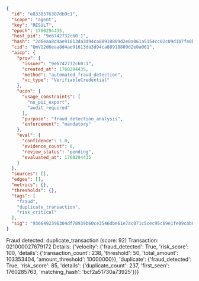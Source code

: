 ```json
{
  "id": "e8338576307db9c1",
  "scope": "agent",
  "key": "RESULT",
  "epoch": 1760294435,
  "host_pid": "9e6742732c60:1",
  "hash": "2d6eaa8d4ae91613da3d94ca88918809d2e0a061a5154cc02c09d1b7fe0b4391",
  "cid": "QmV12d6eaa8d4ae91613da3d94ca88918809d2e0a061",
  "aicp": {
    "prov": {
      "issuer": "9e6742732c60:1",
      "created_at": 1760294435,
      "method": "automated_fraud_detection",
      "vc_type": "VerifiableCredential"
    },
    "ucon": {
      "usage_constraints": [
        "no_pii_export",
        "audit_required"
      ],
      "purpose": "fraud_detection_analysis",
      "enforcement": "mandatory"
    },
    "eval": {
      "confidence": 1.0,
      "evidence_count": 0,
      "review_status": "pending",
      "evaluated_at": 1760294435
    }
  },
  "sources": [],
  "edges": [],
  "metrics": {},
  "thresholds": {},
  "tags": [
    "fraud",
    "duplicate_transaction",
    "risk_critical"
  ],
  "sig": "9366492396304df78939b60ce3546dbe61e7ac071c5cec95c69e1fe09cab0db1"
}
```

Fraud detected: duplicate_transaction (score: 92)
Transaction: 021000027679172
Details: {'velocity': {'fraud_detected': True, 'risk_score': 100, 'details': {'transaction_count': 238, 'threshold': 50, 'total_amount': 103353404, 'amount_threshold': 10000000}}, 'duplicate': {'fraud_detected': True, 'risk_score': 85, 'details': {'duplicate_count': 237, 'first_seen': 1760285763, 'matching_hash': 'bcf2a51730a73925'}}}